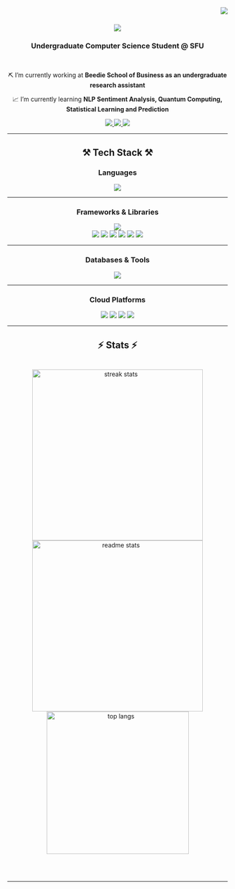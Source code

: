 <img align="right" src="https://visitor-badge.laobi.icu/badge?page_id=asheeshyadav1.asheeshyadav1" />

<h1 align="center">
    <img src="https://readme-typing-svg.herokuapp.com/?font=Righteous&size=35&center=true&vCenter=true&width=500&height=70&duration=4000&lines=Hi+There!+👋🏾;+I'm+Asheesh;+ Get + to+know+me+down+below+!;" />
</h1>

<h3 align="center">Undergraduate Computer Science Student @ SFU</h3>

<br/>

<div align="center">
 
 ⛏️  I’m currently working at  **Beedie School of Business as an undergraduate research assistant**
 
  📈  I’m currently learning **NLP Sentiment Analysis, Quantum Computing, Statistical Learning and Prediction**

 </div>
 
<div align="center"> 
  <a href="mailto:aky7@sfu.ca">
    <img src="https://img.shields.io/badge/Gmail-333333?style=for-the-badge&logo=gmail&logoColor=red" />
  </a>
  <a href="https://www.linkedin.com/in/asheesh-yadav-907491234/" target="_blank">
    <img src="https://img.shields.io/badge/LinkedIn-0077B5?style=for-the-badge&logo=linkedin&logoColor=white" target="_blank" />
  </a>
  <a href="https://salesp07.github.io" target="_blank">
     <img src="https://img.shields.io/badge/Portfolio-FF5722?style=for-the-badge&logo=todoist&logoColor=white" target="_blank" /> <!-- sqlite, safari, google-chrome are other good icon options -->
  </a>
</div>

 <hr/>
 
<h2 align="center">⚒️ Tech Stack ⚒️</h2>


<div align="center">

### **Languages**
<img src="https://skillicons.dev/icons?i=java,python,c,cpp,javascript,matlab" />

---

### **Frameworks & Libraries**
<img src="https://skillicons.dev/icons?i=react,nodejs,spring,selenium" />
<br/>
<img src="https://img.shields.io/badge/Pandas-150458?style=for-the-badge&logo=pandas&logoColor=white" />
<img src="https://img.shields.io/badge/NumPy-013243?style=for-the-badge&logo=numpy&logoColor=white" />
<img src="https://img.shields.io/badge/Matplotlib-11557c?style=for-the-badge&logo=plotly&logoColor=white" />
<img src="https://img.shields.io/badge/Leaflet-199900?style=for-the-badge&logo=leaflet&logoColor=white" />
<img src="https://img.shields.io/badge/JUnit-25A162?style=for-the-badge&logo=junit5&logoColor=white" />
<img src="https://img.shields.io/badge/Mockito-4DB33D?style=for-the-badge&logo=java&logoColor=white" />

---

### **Databases & Tools**
<img src="https://skillicons.dev/icons?i=postgresql,mysql,docker,git,github" />

---

### **Cloud Platforms**
<img src="https://img.shields.io/badge/AWS-232F3E?style=for-the-badge&logo=amazon-aws&logoColor=white" />
<img src="https://img.shields.io/badge/Azure-0078D4?style=for-the-badge&logo=microsoftazure&logoColor=white" />
<img src="https://img.shields.io/badge/GCP-4285F4?style=for-the-badge&logo=google-cloud&logoColor=white" />
<img src="https://img.shields.io/badge/Compute%20Canada-2C2C2C?style=for-the-badge&logo=icloud&logoColor=white" />

</div>

<hr/>

<h2 align="center">⚡ Stats ⚡</h2>
<br>
<div align=center>
  <img width=390 src="https://streak-stats.demolab.com/?user=asheeshyadav1&count_private=true&theme=react&border_radius=10" alt="streak stats"/>
  <img width=390 src="https://github-readme-stats.vercel.app/api?username=asheeshyadav1&count_private=true&show_icons=true&theme=react&rank_icon=github&border_radius=10" alt="readme stats" />
  <br/>
  <img width=325 align="center" src="https://github-readme-stats.vercel.app/api/top-langs/?username=asheeshyadav1&hide=HTML&langs_count=8&layout=compact&theme=react&border_radius=10&size_weight=0.5&count_weight=0.5&exclude_repo=github-readme-stats" alt="top langs" />
</div>

<br/><br/>

<hr/>

<br/>

<div align="center">
</div>

<br/>

